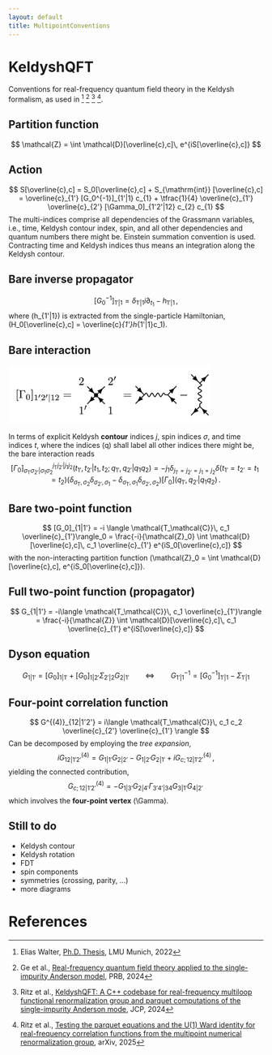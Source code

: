 ```yaml
---
layout: default
title: MultipointConventions
---
```


# KeldyshQFT

Conventions for real-frequency quantum field theory in the Keldysh formalism, as used in [^1] [^2] [^3] [^4].

## Partition function
$$
    \mathcal{Z} = \int \mathcal{D}[\overline{c},c]\, e^{iS[\overline{c},c]}
$$

## Action
$$
S[\overline{c},c] = S_0[\overline{c},c] + S_{\mathrm{int}} [\overline{c},c] = \overline{c}_{1'} [G_0^{-1}]_{1'|1} c_{1} + \tfrac{1}{4} \overline{c}_{1'}  \overline{c}_{2'} [\Gamma_0]_{1'2'|12} c_{2} c_{1}
$$
The multi-indices comprise all dependencies of the Grassmann variables, i.e., time, Keldysh contour index, spin, and all other dependencies and quantum numbers there might be. Einstein summation convention is used. Contracting time and Keldysh indices thus means an integration along the Keldysh contour. 

## Bare inverse propagator
$$
    [G_0^{-1}]_{1'|1} = \delta_{1'|1} i\partial_{t_1} - h_{1'|1}\, ,
$$
where 
\(h_{1'|1}\) is extracted from the single-particle Hamiltonian, \(H_0[\overline{c},c] = \overline{c}_{1'}h_{1'|1}c_1\).

## Bare interaction
<img src="img/bare.png" alt="Alt Text" width="400"/>

In terms of explicit Keldysh **contour** indices $j$, spin indices $\sigma$, and time indices $t$, where the indices \(q\) shall label all other indices there might be, the bare interaction reads
$$
[\Gamma_0]^{j_{1'}j_{2'}|j_1 j_2}_{\sigma_{1'}\sigma_{2'}|\sigma_1 \sigma_2}(t_{1'},t_{2'}|t_1,t_2 ; q_{1'},q_{2'}|q_1 q_2) 
= -j_1 \delta_{j_{1'}=j_{2'}=j_{1}=j_{2}} \delta(t_{1'}=t_{2'}=t_{1}=t_{2})
(\delta_{\sigma_{1'},\sigma_2}\delta_{\sigma_{2'},\sigma_1} - \delta_{\sigma_{1'},\sigma_1}\delta_{\sigma_{2'},\sigma_2}) [\Gamma_0](q_{1'},q_{2'}|q_1 q_2)\, .
$$

## Bare two-point function
$$
[G_0]_{1|1'} = -i \langle \mathcal{T_\mathcal{C}}\,  c_1 \overline{c}_{1'}\rangle_0 = \frac{-i}{\mathcal{Z}_0} \int \mathcal{D}[\overline{c},c]\, c_1 \overline{c}_{1'} e^{iS_0[\overline{c},c]}
$$
with the non-interacting partition function \(\mathcal{Z}_0 = \int \mathcal{D}[\overline{c},c]\,  e^{iS_0[\overline{c},c]}\).

## Full two-point function (propagator)
$$
G_{1|1'} = -i\langle \mathcal{T_\mathcal{C}}\, c_1 \overline{c}_{1'}\rangle = \frac{-i}{\mathcal{Z}} \int \mathcal{D}[\overline{c},c]\, c_1 \overline{c}_{1'} e^{iS[\overline{c},c]}
$$

## Dyson equation
$$
 G_{1|1'} = [G_0]_{1|1'} + [G_0]_{1|2'} \Sigma_{2'|2} G_{2|1'}  \qquad \Leftrightarrow  \qquad G^{-1}_{1'|1} = [G_0^{-1}]_{1'|1} - \Sigma_{1'|1}
$$

## Four-point correlation function
$$
G^{(4)}_{12|1'2'} = i\langle \mathcal{T_\mathcal{C}}\, c_1 c_2 \overline{c}_{2'} \overline{c}_{1'} \rangle
$$
Can be decomposed by employing the *tree expansion*,
$$
i G^{(4)}_{12|1'2'} = G_{1|1'} G_{2|2'} - G_{1|2'} G_{2|1'} + i G^{(4)}_{c;\,12|1'2'}\, ,
$$
yielding the connected contribution,
$$
G^{(4)}_{c;\,12|1'2'} = - G_{1|3'} G_{2|4'} \Gamma_{3'4'|34} G_{3|1'} G_{4|2'}\, 
$$
which involves the **four-point vertex** \(\Gamma\).

## Still to do

- Keldysh contour
- Keldysh rotation
- FDT
- spin components
- symmetries (crossing, parity, ...)
- more diagrams


# References

[^1]: Elias Walter, [Ph.D. Thesis](https://www.asc.physik.lmu.de/lsvondelft/publications/pdf/walter_elias.pdf), LMU Munich, 2022

[^2]: Ge et al., [Real-frequency quantum field theory applied to the single-impurity Anderson model](https://doi.org/10.1103/PhysRevB.109.115128), PRB, 2024

[^3]: Ritz et al., [KeldyshQFT: A C++ codebase for real-frequency multiloop functional renormalization group and parquet computations of the single-impurity Anderson mode](https://doi.org/10.1063/5.0221340), JCP, 2024

[^4]: Ritz et al., [Testing the parquet equations and the U(1) Ward identity for real-frequency correlation functions from the multipoint numerical renormalization group](https://arxiv.org/abs/2504.05910), arXiv, 2025
